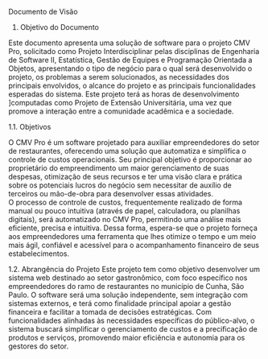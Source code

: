 Documento de Visão

1.	Objetivo do Documento

Este documento apresenta uma solução de software para o projeto CMV Pro, solicitado como Projeto Interdisciplinar pelas disciplinas de 
Engenharia de Software II, Estatística, Gestão de Equipes e Programação Orientada a Objetos, apresentando o tipo de negócio para o qual será desenvolvido o projeto, os problemas 
a serem solucionados, as necessidades dos principais envolvidos, o alcance do projeto e as principais funcionalidades esperadas do sistema. Este projeto terá as horas de desenvolvimento
]computadas como Projeto de Extensão Universitária, uma vez que promove a interação entre a comunidade acadêmica e a sociedade.

1.1.	Objetivos

O CMV Pro é um software projetado para auxiliar empreendedores do setor de restaurantes, oferecendo uma solução que automatiza e simplifica o controle de 
custos operacionais. Seu principal objetivo é proporcionar ao proprietário do empreendimento um maior gerenciamento de suas despesas, otimização de seus recursos e 
ter uma visão clara e prática sobre os potenciais lucros do negócio sem necessitar de auxílio de terceiros ou mão-de-obra para desenvolver essas atividades.  
O processo de controle de custos, frequentemente realizado de forma manual ou pouco intuitiva (através de papel, calculadora, ou planilhas digitais), será automatizado no CMV Pro, 
permitindo uma análise mais eficiente, precisa e intuitiva. Dessa forma, espera-se que o projeto forneça aos empreendedores uma ferramenta que lhes otimize o tempo e um meio 
mais ágil, confiável e acessível para o acompanhamento financeiro de seus estabelecimentos. 

1.2.	Abrangência do Projeto
Este projeto tem como objetivo desenvolver um sistema web destinado ao setor gastronômico, com foco específico nos 
empreendedores do ramo de restaurantes no município de Cunha, São Paulo. O software será uma solução independente, sem integração
com sistemas externos, e terá como finalidade principal apoiar a gestão financeira e facilitar a tomada de decisões estratégicas.
Com funcionalidades alinhadas às necessidades específicas do público-alvo, o sistema buscará simplificar o gerenciamento de custos e a
precificação de produtos e serviços, promovendo maior eficiência e autonomia para os gestores do setor.
